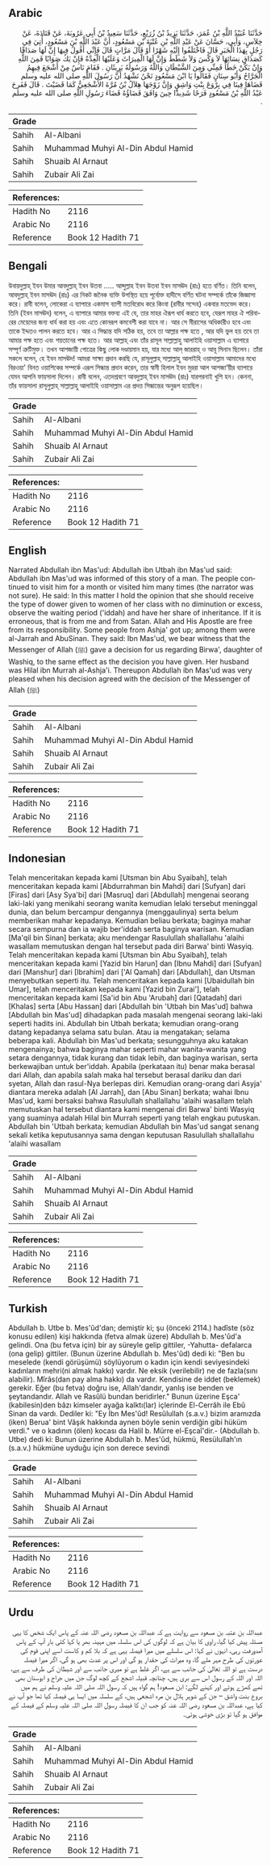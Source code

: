 ## Arabic


<div dir="rtl" lang="ar" style={{fontSize:'larger',backgroundColor:'#f8f9fa',padding:20}}>
حَدَّثَنَا عُبَيْدُ اللَّهِ بْنُ عُمَرَ، حَدَّثَنَا يَزِيدُ بْنُ زُرَيْعٍ، حَدَّثَنَا سَعِيدُ بْنُ أَبِي عَرُوبَةَ، عَنْ قَتَادَةَ، عَنْ خِلاَسٍ، وَأَبِي، حَسَّانَ عَنْ عَبْدِ اللَّهِ بْنِ عُتْبَةَ بْنِ مَسْعُودٍ، أَنَّ عَبْدَ اللَّهِ بْنَ مَسْعُودٍ، أُتِيَ فِي رَجُلٍ بِهَذَا الْخَبَرِ قَالَ فَاخْتَلَفُوا إِلَيْهِ شَهْرًا أَوْ قَالَ مَرَّاتٍ قَالَ فَإِنِّي أَقُولُ فِيهَا إِنَّ لَهَا صَدَاقًا كَصَدَاقِ نِسَائِهَا لاَ وَكْسَ وَلاَ شَطَطَ وَإِنَّ لَهَا الْمِيرَاثَ وَعَلَيْهَا الْعِدَّةُ فَإِنْ يَكُ صَوَابًا فَمِنَ اللَّهِ وَإِنْ يَكُنْ خَطَأً فَمِنِّي وَمِنَ الشَّيْطَانِ وَاللَّهُ وَرَسُولُهُ بَرِيئَانِ ‏.‏ فَقَامَ نَاسٌ مِنْ أَشْجَعَ فِيهِمُ الْجَرَّاحُ وَأَبُو سِنَانٍ فَقَالُوا يَا ابْنَ مَسْعُودٍ نَحْنُ نَشْهَدُ أَنَّ رَسُولَ اللَّهِ صلى الله عليه وسلم قَضَاهَا فِينَا فِي بِرْوَعَ بِنْتِ وَاشِقٍ وَإِنَّ زَوْجَهَا هِلاَلُ بْنُ مُرَّةَ الأَشْجَعِيُّ كَمَا قَضَيْتَ ‏.‏ قَالَ فَفَرِحَ عَبْدُ اللَّهِ بْنُ مَسْعُودٍ فَرَحًا شَدِيدًا حِينَ وَافَقَ قَضَاؤُهُ قَضَاءَ رَسُولِ اللَّهِ صلى الله عليه وسلم ‏.‏
</div>
<div style={{backgroundColor:'#f8f9fa',padding:20, marginBottom: 10}}><table> <thead> <tr> <th>Grade</th> <th></th> </tr> </thead> <tbody> <tr><td>Sahih</td><td>Al-Albani</td></tr><tr><td>Sahih</td><td>Muhammad Muhyi Al-Din Abdul Hamid</td></tr><tr><td>Sahih</td><td>Shuaib Al Arnaut</td></tr><tr><td>Sahih</td><td>Zubair Ali Zai</td></tr></tbody></table><table> <thead> <tr> <th>References:</th> <th></th> </tr> </thead> <tbody><tr><td>Hadith No</td><td>2116</td></tr><tr><td>Arabic No</td><td>2116</td></tr><tr><td>Reference</td><td>Book 12 Hadith 71</td></tr></tbody></table></div>

## Bengali


<div dir="ltr" lang="bn" style={{fontSize:'larger',backgroundColor:'#f8f9fa',padding:20}}>
উবায়দুল্লাহ্ ইবন উমার আবদুল্লাহ্ ইবন উতবা ..... আব্দুল্লাহ ইবন উতবা ইবন মাসঊদ (রাঃ) হতে বর্ণিত। তিনি বলেন, আবদুল্লাহ্ ইবন মাসঊদ (রাঃ) এর নিকট জনৈক ব্যক্তি উপস্থিত হয়ে পূর্বোক্ত হাদীসে বর্ণিত ঘটনা সম্পর্কে তাঁকে জিজ্ঞাসা করে। রাবী বলেন, লোকেরা এ ব্যাপারে একমাস ব্যাপী মতবিরোধ করে কিংবা (রাবীর সন্দেহ) একবার মতভেদ করে। তিনি (ইবন মাসঊদ) বলেন, এ ব্যাপারে আমার বক্তব্য এই যে, তার মাহর ঐরূপ ধার্য করতে হবে, যেরূপ মাহর ঐ পরিবারের মেয়েদের জন্য ধার্য করা হয় এবং এতে কোনরূপ কমবেশী করা যাবে না। আর সে মীরাসের অধিকারীও হবে এবং তাকে ইদ্দতও পালন করতে হবে। আর এ সিদ্ধান্ত যদি সঠিক হয়, তবে তা আল্লার পক্ষ হতে , আর যদি ভুল হয় তবে তা আমার পক্ষ হতে এবং শয়তানের পক্ষ হতে। আর আল্লাহ্ এবং তাঁর রাসূল সাল্লাল্লাহু আলাইহি ওয়াসাল্লাম এ ব্যাপারে সম্পূর্ণ ত্রুটিমুক্ত। তখন আশজায়ী গোত্রের কিছু লোক দণ্ডায়মান হয়, যার মধ্যে আল্ জাররাহ্ ও আবূ সিনান ছিলেন। তাঁরা সকলে বলেন, হে ইবন মাসঊদ! আমরা সাক্ষ্য প্রদান করছি যে, রাসূলুল্লাহ্ সাল্লাল্লাহু আলাইহি ওয়াসাল্লাম আমাদের মধ্যে বিরওয়া' বিনত ওয়াশিকের সম্পর্কে এরূপ সিন্ধান্ত প্রদান করেন, তার স্বামী হিলাল ইবন মুররা আল আশজা‘য়ীর ব্যাপারে যেমন আপনি ফায়সালা দিলেন। রাবী বলেন, এতদশ্রবণে আবদুল্লাহ্ ইবন মাসঊদ (রাঃ) যারপরনাই খুশি হন। কেননা, তাঁর ফায়সালা রাসূলুল্লাহ্ সাল্লাল্লাহু আলাইহি ওয়াসাল্লাম এর প্রদত্ত সিন্ধান্তের অনুরূপ হয়েছিল।
</div>
<div style={{backgroundColor:'#f8f9fa',padding:20, marginBottom: 10}}><table> <thead> <tr> <th>Grade</th> <th></th> </tr> </thead> <tbody> <tr><td>Sahih</td><td>Al-Albani</td></tr><tr><td>Sahih</td><td>Muhammad Muhyi Al-Din Abdul Hamid</td></tr><tr><td>Sahih</td><td>Shuaib Al Arnaut</td></tr><tr><td>Sahih</td><td>Zubair Ali Zai</td></tr></tbody></table><table> <thead> <tr> <th>References:</th> <th></th> </tr> </thead> <tbody><tr><td>Hadith No</td><td>2116</td></tr><tr><td>Arabic No</td><td>2116</td></tr><tr><td>Reference</td><td>Book 12 Hadith 71</td></tr></tbody></table></div>

## English


<div dir="ltr" lang="en" style={{fontSize:'larger',backgroundColor:'#f8f9fa',padding:20}}>
Narrated Abdullah ibn Mas'ud: Abdullah ibn Utbah ibn Mas'ud said: Abdullah ibn Mas'ud was informed of this story of a man. The people continued to visit him for a month or visited him many times (the narrator was not sure). He said: In this matter I hold the opinion that she should receive the type of dower given to women of her class with no diminution or excess, observe the waiting period ('iddah) and have her share of inheritance. If it is erroneous, that is from me and from Satan. Allah and His Apostle are free from its responsibility. Some people from Ashja' got up; among them were al-Jarrah and AbuSinan. They said: Ibn Mas'ud, we bear witness that the Messenger of Allah (ﷺ) gave a decision for us regarding Birwa', daughter of Washiq, to the same effect as the decision you have given. Her husband was Hilal ibn Murrah al-Ashja'i. Thereupon Abdullah ibn Mas'ud was very pleased when his decision agreed with the decision of the Messenger of Allah (ﷺ)
</div>
<div style={{backgroundColor:'#f8f9fa',padding:20, marginBottom: 10}}><table> <thead> <tr> <th>Grade</th> <th></th> </tr> </thead> <tbody> <tr><td>Sahih</td><td>Al-Albani</td></tr><tr><td>Sahih</td><td>Muhammad Muhyi Al-Din Abdul Hamid</td></tr><tr><td>Sahih</td><td>Shuaib Al Arnaut</td></tr><tr><td>Sahih</td><td>Zubair Ali Zai</td></tr></tbody></table><table> <thead> <tr> <th>References:</th> <th></th> </tr> </thead> <tbody><tr><td>Hadith No</td><td>2116</td></tr><tr><td>Arabic No</td><td>2116</td></tr><tr><td>Reference</td><td>Book 12 Hadith 71</td></tr></tbody></table></div>

## Indonesian


<div dir="ltr" lang="id" style={{fontSize:'larger',backgroundColor:'#f8f9fa',padding:20}}>
Telah menceritakan kepada kami [Utsman bin Abu Syaibah], telah menceritakan kepada kami [Abdurrahman bin Mahdi] dari [Sufyan] dari [Firas] dari [Asy Sya'bi] dari [Masruq] dari [Abdullah] mengenai seorang laki-laki yang menikahi seorang wanita kemudian lelaki tersebut meninggal dunia, dan belum bercampur dengannya (menggaulinya) serta belum memberikan mahar kepadanya. Kemudian beliau berkata; baginya mahar secara sempurna dan ia wajib ber'iddah serta baginya warisan. Kemudian [Ma'qil bin Sinan] berkata; aku mendengar Rasulullah shallallahu 'alaihi wasallam memutuskan dengan hal tersebut pada diri Barwa' binti Wasyiq. Telah menceritakan kepada kami [Utsman bin Abu Syaibah], telah menceritakan kepada kami [Yazid bin Harun] dan [Ibnu Mahdi] dari [Sufyan] dari [Manshur] dari [Ibrahim] dari ['Al Qamah] dari [Abdullah], dan Utsman menyebutkan seperti itu. Telah menceritakan kepada kami [Ubaidullah bin Umar], telah menceritakan kepada kami [Yazid bin Zurai'], telah menceritakan kepada kami [Sa'id bin Abu 'Arubah] dari [Qatadah] dari [Khalas] serta [Abu Hassan] dari [Abdullah bin 'Utbah bin Mas'ud] bahwa [Abdullah bin Mas'ud] dihadapkan pada masalah mengenai seorang laki-laki seperti hadits ini. Abdullah bin Utbah berkata; kemudian orang-orang datang kepadanya selama satu bulan. Atau ia mengatakan; selama beberapa kali. Abdullah bin Mas'ud berkata; sesungguhnya aku katakan mengenainya; bahwa baginya mahar seperti mahar wanita-wanita yang setara dengannya, tidak kurang dan tidak lebih, dan baginya warisan, serta berkewajiban untuk ber'iddah. Apabila (perkataan itu) benar maka berasal dari Allah, dan apabila salah maka hal tersebut berasal dariku dan dari syetan, Allah dan rasul-Nya berlepas diri. Kemudian orang-orang dari Asyja' diantara mereka adalah [Al Jarrah], dan [Abu Sinan] berkata; wahai Ibnu Mas'ud, kami bersaksi bahwa Rasulullah shallallahu 'alaihi wasallam telah memutuskan hal tersebut diantara kami mengenai diri Barwa' binti Wasyiq yang suaminya adalah Hilal bin Murrah seperti yang telah engkau putuskan. Abdullah bin 'Utbah berkata; kemudian Abdullah bin Mas'ud sangat senang sekali ketika keputusannya sama dengan keputusan Rasulullah shallallahu 'alaihi wasallam
</div>
<div style={{backgroundColor:'#f8f9fa',padding:20, marginBottom: 10}}><table> <thead> <tr> <th>Grade</th> <th></th> </tr> </thead> <tbody> <tr><td>Sahih</td><td>Al-Albani</td></tr><tr><td>Sahih</td><td>Muhammad Muhyi Al-Din Abdul Hamid</td></tr><tr><td>Sahih</td><td>Shuaib Al Arnaut</td></tr><tr><td>Sahih</td><td>Zubair Ali Zai</td></tr></tbody></table><table> <thead> <tr> <th>References:</th> <th></th> </tr> </thead> <tbody><tr><td>Hadith No</td><td>2116</td></tr><tr><td>Arabic No</td><td>2116</td></tr><tr><td>Reference</td><td>Book 12 Hadith 71</td></tr></tbody></table></div>

## Turkish


<div dir="ltr" lang="tr" style={{fontSize:'larger',backgroundColor:'#f8f9fa',padding:20}}>
Abdullah b. Utbe b. Mes'ûd'dan; demiştir ki; şu (önceki 2114.) hadîste (söz konusu edilen) kişi hakkında (fetva almak üzere) Abdullah b. Mes'ûd'a gelindi. Ona (bu fetva için) bir ay süreyle gelip gittiler, -Yahutta- defalarca (ona gelip) gittiler. (Bunun üzerine Abdullah b. Mes'ûd) dedi ki: "Ben bu meselede (kendi görüşümü) söylüyorum o kadın için kendi seviyesindeki kadınların mehri(ni almak hakkı) vardır. Ne eksik (verilebilir) ne de fazla(sını alabilir). Mîrâs(dan pay alma hakkı) da vardır. Kendisine de iddet (beklemek) gerekir. Eğer (bu fetva) doğru ise, Allah'dandır, yanlış ise benden ve şeytandandır. Allah ve Rasûlü bundan beridirler." Bunun üzerine Eşca' (kabilesin)den bâzı kimseler ayağa kalktı(lar) içlerinde El-Cerrâh ile Ebû Sinan da vardı. Dediler ki: "Ey İbn Mes'ûd! Resûlullah (s.a.v.) bizim aramızda (iken) Berua' bint Vâşık hakkında aynen böyle senin verdiğin gibi hüküm verdi." ve o kadının (ölen) kocası da Halil b. Mürre el-Eşcaî'dir.- (Abdullah b. Utbe) dedi ki: Bunun üzerine Abdullah b. Mes'ûd, hükmü, Resülullah'ın (s.a.v.) hükmüne uyduğu için son derece sevindi
</div>
<div style={{backgroundColor:'#f8f9fa',padding:20, marginBottom: 10}}><table> <thead> <tr> <th>Grade</th> <th></th> </tr> </thead> <tbody> <tr><td>Sahih</td><td>Al-Albani</td></tr><tr><td>Sahih</td><td>Muhammad Muhyi Al-Din Abdul Hamid</td></tr><tr><td>Sahih</td><td>Shuaib Al Arnaut</td></tr><tr><td>Sahih</td><td>Zubair Ali Zai</td></tr></tbody></table><table> <thead> <tr> <th>References:</th> <th></th> </tr> </thead> <tbody><tr><td>Hadith No</td><td>2116</td></tr><tr><td>Arabic No</td><td>2116</td></tr><tr><td>Reference</td><td>Book 12 Hadith 71</td></tr></tbody></table></div>

## Urdu


<div dir="rtl" lang="ur" style={{fontSize:'larger',backgroundColor:'#f8f9fa',padding:20}}>
عبداللہ بن عتبہ بن مسعود سے روایت ہے کہ عبداللہ بن مسعود رضی اللہ عنہ کے پاس ایک شخص کا یہی مسئلہ پیش کیا گیا، راوی کا بیان ہے کہ لوگوں کی اس سلسلہ میں مہینہ بھر یا کہا کئی بار آپ کے پاس آمدورفت رہی، انہوں نے کہا: اس سلسلے میں میرا فیصلہ یہی ہے کہ بلا کم و کاست اسے اپنی قوم کی عورتوں کی طرح مہر ملے گا، وہ میراث کی حقدار ہو گی اور اس پر عدت بھی ہو گی، اگر میرا فیصلہ درست ہے تو اللہ تعالیٰ کی جانب سے ہے، اگر غلط ہے تو میری جانب سے اور شیطان کی طرف سے ہے، اللہ اور اللہ کے رسول اس سے بری ہیں، چنانچہ قبیلہ اشجع کے کچھ لوگ جن میں جراح و ابوسنان بھی تھے کھڑے ہوئے اور کہنے لگے: ابن مسعود! ہم گواہ ہیں کہ رسول اللہ صلی اللہ علیہ وسلم نے ہم میں بروع بنت واشق – جن کے شوہر ہلال بن مرہ اشجعی ہیں، کے سلسلہ میں ایسا ہی فیصلہ کیا تھا جو آپ نے کیا ہے، عبداللہ بن مسعود رضی اللہ عنہ کو جب ان کا فیصلہ رسول اللہ صلی اللہ علیہ وسلم کے فیصلہ کے موافق ہو گیا تو بڑی خوشی ہوئی۔
</div>
<div style={{backgroundColor:'#f8f9fa',padding:20, marginBottom: 10}}><table> <thead> <tr> <th>Grade</th> <th></th> </tr> </thead> <tbody> <tr><td>Sahih</td><td>Al-Albani</td></tr><tr><td>Sahih</td><td>Muhammad Muhyi Al-Din Abdul Hamid</td></tr><tr><td>Sahih</td><td>Shuaib Al Arnaut</td></tr><tr><td>Sahih</td><td>Zubair Ali Zai</td></tr></tbody></table><table> <thead> <tr> <th>References:</th> <th></th> </tr> </thead> <tbody><tr><td>Hadith No</td><td>2116</td></tr><tr><td>Arabic No</td><td>2116</td></tr><tr><td>Reference</td><td>Book 12 Hadith 71</td></tr></tbody></table></div>